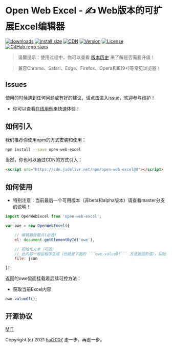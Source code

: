 # Open Web Excel - ✍️ Web版本的可扩展Excel编辑器

<p>
  <a href="https://hai2007.gitee.io/npm-downloads?interval=7&packages=open-web-excel"><img src="https://img.shields.io/npm/dm/open-web-excel.svg" alt="downloads"></a>
  <a href="https://packagephobia.now.sh/result?p=open-web-excel"><img src="https://packagephobia.now.sh/badge?p=open-web-excel" alt="install size"></a>
  <a href="https://www.jsdelivr.com/package/npm/open-web-excel"><img src="https://data.jsdelivr.com/v1/package/npm/open-web-excel/badge" alt="CDN"></a>
  <a href="https://www.npmjs.com/package/open-web-excel"><img src="https://img.shields.io/npm/v/open-web-excel.svg" alt="Version"></a>
  <a href="https://github.com/hai2007/Open-Web-Excel/blob/master/LICENSE"><img src="https://img.shields.io/npm/l/open-web-excel.svg" alt="License"></a>
  <a href="https://github.com/hai2007/Open-Web-Excel" target='_blank'>
        <img alt="GitHub repo stars" src="https://img.shields.io/github/stars/hai2007/Open-Web-Excel?style=social">
    </a>
</p>

> 温馨提示：使用过程中，你可以查看 [版本历史](./CHANGELOG) 来了解是否需要升级！

> 兼容Chrome、Safari、Edge、Firefox、Opera和IE(9+)等常见浏览器！

## Issues
使用的时候遇到任何问题或有好的建议，请点击进入[issue](https://github.com/hai2007/Open-Web-Excel/issues)，欢迎参与维护！

- 你可以查看[在线用例](https://hai2007.gitee.io/open-web-excel/test/index.html)来快速体验！

## 如何引入

我们推荐你使用npm的方式安装和使用：

```bash
npm install --save open-web-excel
```

当然，你也可以通过CDN的方式引入：

```html
<script src="https://cdn.jsdelivr.net/npm/open-web-excel@0"></script>
```

## 如何使用

- 特别注意：当前最后一个可用版本（非beta和alpha版本）请查看master分支的说明！

```js
import OpenWebExcel from 'open-web-excel';

var owe = new OpenWebExcel({

    // 编辑器挂载点(必选)
    el: document.getElementById('owe'),

    // 初始化文本（可选）
    // 此内容一般由程序生成（也就是下面的 ```owe.valueOf``` 方法返回的值），初始化的时候不传递即可
    file: json

});
```

返回的owe里面挂载着后续可控方法：

- 获取当前Excel内容

```js
owe.valueOf();
```

开源协议
---------------------------------------
[MIT](https://github.com/hai2007/Open-Web-Excel/blob/master/LICENSE)

Copyright (c) 2021 [hai2007](https://hai2007.gitee.io/sweethome/) 走一步，再走一步。
